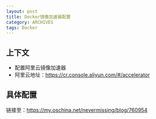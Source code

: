 ```yaml
---
layout: post
title: Docker镜像加速器配置
category: ARCHIVES
tags: Docker
---
```


## 上下文
* 配置阿里云镜像加速器
* 阿里云地址：https://cr.console.aliyun.com/#/accelerator

## 具体配置
链接至：https://my.oschina.net/nevermissing/blog/760954